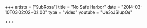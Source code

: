 +++
artists = ["SubRosa"]
title = "No Safe Harbor"
date = "2014-03-10T03:02:02+02:00"
type = "video"
youtube = "Ue3oJSIupQg"

+++
